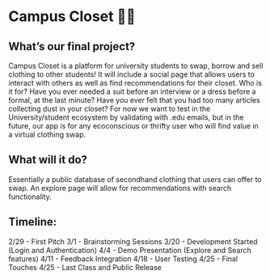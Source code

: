 # Campus Closet 👕😊

## What’s our final project?
Campus Closet is a platform for university students to swap, borrow and sell clothing to other students! It will include a social page that allows users to interact with others as well as find recommendations for their closet. 
Who is it for? Have you ever needed a suit before an interview or a dress before a formal, at the last minute? Have you ever felt that you had too many articles collecting dust in your closet? For now we want to test in the University/student ecosystem by validating with .edu emails, but in the future, our app is for any ecoconscious or thrifty user who will find value in a virtual clothing swap.

## What will it do?
Essentially a public database of secondhand clothing that users can offer to swap. An explore page will allow for recommendations with search functionality.

## Timeline: 
2/29 - First Pitch
3/1 - Brainstorming Sessions
3/20 - Development Started (Login and Authentication)
4/4 - Demo Presentation (Explore and Search features)
4/11 - Feedback Integration
4/18 - User Testing
4/25 - Final Touches
4/25 - Last Class and Public Release
